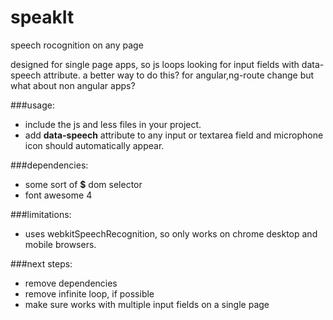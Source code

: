 speakIt
=======
speech rocognition on any page

designed for single page apps, so js loops looking for input fields with data-speech attribute.  a better way to do this?
for angular,ng-route change but what about non angular apps?

###usage:
- include the js and less files in your project.
- add **data-speech** attribute to any input or textarea field and microphone icon should automatically appear.

###dependencies:
- some sort of **$** dom selector
- font awesome 4

###limitations:
- uses webkitSpeechRecognition, so only works on chrome desktop and mobile browsers.

###next steps:
- remove dependencies
- remove infinite loop, if possible
- make sure works with multiple input fields on a single page
